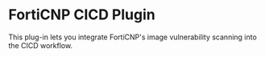 # FortiCNP CICD Plugin
This plug-in lets you integrate FortiCNP's image vulnerability scanning into the CICD workflow.
